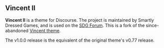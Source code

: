 ## Vincent II

<b>Vincent II</b> is a theme for Discourse. The project is maintained by Smartly Dressed Games, and is used on the [SDG Forum](https://forum.smartlydressedgames.com/c/meta/forum/21). This is a fork of the since-abandoned [Vincent theme](https://github.com/discourse/discourse-vincent-theme).

The v1.0.0 release is the equivalent of the original theme's v0.77 release.
